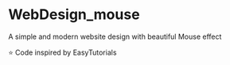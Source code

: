 # WebDesign_mouse
A simple and modern website design with beautiful Mouse effect

⭐ Code inspired by EasyTutorials
